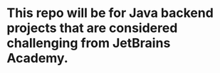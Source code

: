 # This repo will be for Java backend projects that are considered challenging from JetBrains Academy.
